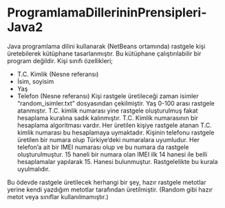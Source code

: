 # ProgramlamaDillerininPrensipleri-Java2


Java programlama dilini kullanarak (NetBeans ortamında) rastgele kişi üretebilerek kütüphane tasarlanmıştır. Bu kütüphane çalıştırılabilir bir program değildir. Kişi sınıfı özellikleri;
- T.C. Kimlik (Nesne referansı)
- İsim, soyisim
- Yaş
- Telefon (Nesne referansı)
Kişi rastgele üretileceği zaman isimler “random_isimler.txt” dosyasından çekilmiştir. Yaş 0-100 arası rastgele atanmıştır. T.C. kimlik numarası yine rastgele oluşturulmuş fakat hesaplama kuralına sadık kalınmıştır. T.C. Kimlik numarasının bir hesaplama algoritması vardır. Her üretilen kişiye rastgele atanan T.C. kimlik numarası bu hesaplamaya uymaktadır. Kişinin telefonu rastgele üretilen bir numara olup Türkiye’deki numaralara uyumludur. Her telefon’a ait bir IMEI numarası olup ve bu numara da rastgele oluşturulmuştur. 15 haneli bir numara olan IMEI ilk 14 hanesi ile belli hesaplamalar yapılarak 15. Hanesi bulunmuştur. Rastgelelikte bu kurala uyulmalıdır.

Bu ödevde rastgele üretilecek herhangi bir şey, hazır rastgele metotlar yerine kendi yazdığım metotlar tarafından üretilmiştir. (Random gibi hazır metot veya sınıflar kullanılmamıştır.)
